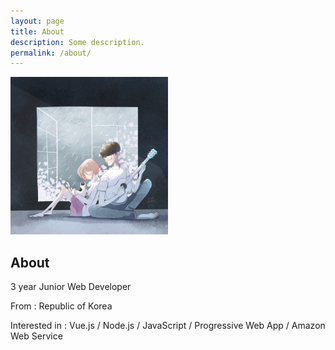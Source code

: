 ```yaml
---
layout: page
title: About
description: Some description.
permalink: /about/
---
```


<img itemprop="image" class="img-rounded" src="/assets/img/user/profile.gif" alt="Jang Tae Hee" width="50%">

## About

3 year Junior Web Developer

From : Republic of Korea

Interested in : Vue.js / Node.js / JavaScript / Progressive Web App / Amazon Web Service